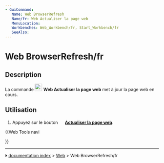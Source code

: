 ```yaml
---
- GuiCommand:
   Name: Web BrowserRefresh
   Name/fr: Web Actualiser la page web
   MenuLocation: 
   Workbenches: Web_Workbench/fr, Start_Workbench/fr
   SeeAlso: 
---
```


# Web BrowserRefresh/fr

## Description

La commande <img alt="" src=images/Web_BrowserRefresh.svg  style="width:24px;"> **Web Actualiser la page web** met à jour la page web en cours.

## Utilisation

1.  Appuyez sur le bouton **<img src="images/Web_BrowserRefresh.svg" width=16px> [Actualiser la page web](Web_BrowserRefresh/fr.md)**.





{{Web Tools navi

}}



---
⏵ [documentation index](../README.md) > [Web](Web_Workbench.md) > Web BrowserRefresh/fr
